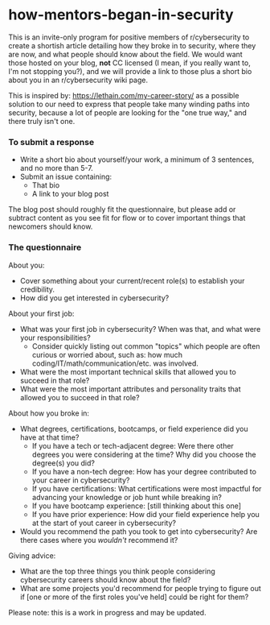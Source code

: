 # how-mentors-began-in-security
This is an invite-only program for positive members of r/cybersecurity to create a shortish article detailing how they broke in to security, where they are now, and what people should know about the field. We would want those hosted on your blog, **not** CC licensed (I mean, if you really want to, I'm not stopping you?), and we will provide a link to those plus a short bio about you in an r/cybersecurity wiki page.

This is inspired by: https://lethain.com/my-career-story/ as a possible solution to our need to express that people take many winding paths into security, because a lot of people are looking for the "one true way," and there truly isn't one.

### To submit a response

* Write a short bio about yourself/your work, a minimum of 3 sentences, and no more than 5-7.
* Submit an issue containing:
  * That bio
  * A link to your blog post

The blog post should roughly fit the questionnaire, but please add or subtract content as you see fit for flow or to cover important things that newcomers should know.

### The questionnaire

About you:
* Cover something about your current/recent role(s) to establish your credibility.
* How did you get interested in cybersecurity?

About your first job:
* What was your first job in cybersecurity? When was that, and what were your responsibilities?
  * Consider quickly listing out common "topics" which people are often curious or worried about, such as: how much coding/IT/math/communication/etc. was involved.
* What were the most important technical skills that allowed you to succeed in that role?
* What were the most important attributes and personality traits that allowed you to succeed in that role?

About how you broke in:
* What degrees, certifications, bootcamps, or field experience did you have at that time?
  * If you have a tech or tech-adjacent degree: Were there other degrees you were considering at the time? Why did you choose the degree(s) you did?
  * If you have a non-tech degree: How has your degree contributed to your career in cybersecurity?
  * If you have certifications: What certifications were most impactful for advancing your knowledge or job hunt while breaking in?
  * If you have bootcamp experience: [still thinking about this one]
  * If you have prior experience: How did your field experience help you at the start of yout career in cybersecurity?
* Would you recommend the path you took to get into cybersecurity? Are there cases where you *wouldn't* recommend it?

Giving advice:
* What are the top three things you think people considering cybersecurity careers should know about the field?
* What are some projects you'd recommend for people trying to figure out if [one or more of the first roles you've held] could be right for them?

Please note: this is a work in progress and may be updated.
